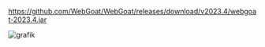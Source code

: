 https://github.com/WebGoat/WebGoat/releases/download/v2023.4/webgoat-2023.4.jar

![grafik](https://github.com/danielginfinland/InformationSecurityCourse/assets/156656492/ecdc599d-751e-4e6f-87b3-5440f2386810)
